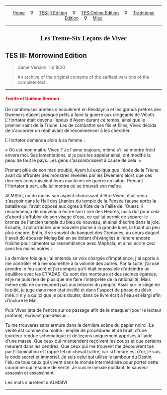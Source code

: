 
---

<!-- Jekyll Page Links -->

<center>
<a href="../../../../index.html">Home</a>
&emsp;&nabla;&emsp;
<a href="../../../index-tes3.html">TES:III Edition</a>
&emsp;&nabla;&emsp;
<a href="../../../index-teso.html">TES:Online Edition</a>
&emsp;&nabla;&emsp;
<a href="../../../index-traditional.html">Traditional Edition</a>
&emsp;&nabla;&emsp;
<a href="../../../index-misc.html">Misc</a>
</center>

<!-- Markdown Body Below: -->

---

<center>
<h2><span style="font-family:Georgia">Les Trente-Six Leçons de Vivec</span></h2>
</center>

## TES III: Morrowind Edition

> Game Version: 1.6.1820
>
> An archive of the original contents of the earliest versions of the complete text.

---

#### <span style="color:red">Trente et Unième Sermon</span>

De nombreuses années s'écoulèrent en Resdaynia et les grands prêtres des Dwemers étaient presque prêts à faire la guerre aux dirigeants de Véloth. L'Hortator était devenu l'époux d'Ayem durant ce temps, ainsi que le premier saint de la Triune. Las de combattre ses fils et filles, Vivec décida de s'accorder un répit avant de recommencer à les chercher.

L'Hortator demanda alors à sa femme :

« Où est mon maître Vivec ? Je l'aime toujours, même s'il se montre froid envers moi. Ses lamentations, si je puis les appeler ainsi, ont modifié la peau de tout le pays. Les gens s'assombrissent à cause de cela. »

Prenant pitié de son mari troublé, Ayem lui expliqua que l'épée de la Triune avait dû affronter des monstres réveillés par les Dwemers alors que ces derniers construisaient leurs machines de guerre en laiton. Prenant l'Hortator à part, elle lui montra où se trouvait son maître.

ALMSIVI, ou du moins son aspect choisissant d'être Vivec, était venu s'asseoir dans le Hall des Litanies du temple de la Pensée fausse après la bataille qui l'avait opposé aux ogres à flûte de la Faille de l'Ouest. Il recommença de nouveau à écrire son Livre des Heures, mais dut pour cela d'abord s'affubler de son visage d'eau, ce qui lui permit de séparer le bronze de l'ancien temple du bleu du nouveau, et ainsi d'écrire dans la joie. Ensuite, il dut arracher une nouvelle plume à la grande lune, la tuant un peu plus encore.
Enfin, il se souvint du banquet des Grenades, au cours duquel il avait dû épouser Molag Bal en se dotant d'évangiles à l'encre encore fraîche pour cimenter sa ressemblance avec Méphala, et ainsi écrire ceci avec les mains noires :

La dernière fois que j'ai entendu sa voix chargée d'impatience, j'ai appris à me contrôler et à me soumettre à la volonté des autres. Par la suite, j'ai osé prendre le feu sacré et j'ai compris qu'il était impossible d'atteindre un équilibre avec les ET'ADAS. Ce sont des menteurs et des racines égarées, et je ne puis rien de plus que me faire l'interprète de la rationalité. Mais même cela ne correspond pas aux besoins du peuple. Assis sur le siège de la pitié, je juge dans mon état éveillé et dans l'aspect de phase du désir inné. Il n'y a qu'ici que je puis douter, dans ce livre écrit à l'eau et élargi afin d'inclure le Mal.

Puis Vivec jeta de l'encre sur ce passage afin de le masquer (pour le lecteur profane), écrivant par-dessus :

Tu me trouveras sans armure dans la dernière scène du papier noirci. La vérité est comme ma moitié : emplie de procédures et de bruit, d'une lourdeur rendue schématique et de leçons uniquement apprises à l'aide d'une masse. Que ceux qui m'entendent reçoivent les coups et que certains meurent dans les cendres. Que ceux qui me trouvent me découvrent tué par l'illumination et frappé tel un cheval traître, car si l'heure est d'or, je suis le code secret et immortel. Je suis celui qui utilise le tambour du Destin, l'élu de tous ceux qui vivent dans le monde intermédiaire pour porter cette couronne qui résonne de vérité. Je suis le messie mutilant, le sauveur assassin et assassinant.

Les mots s'arrêtent à ALMSIVI.

---
